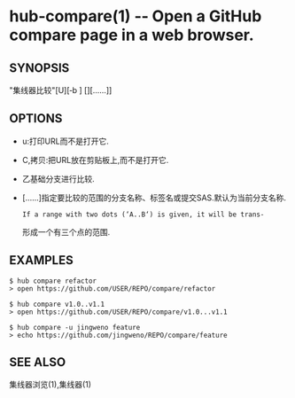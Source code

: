 
# hub‐compare(1)	‐‐  Open  a GitHub compare page in a web browser.

## SYNOPSIS

"集线器比较"[U][‐b <base>] [<USER>][<START>...…]<END>]

## OPTIONS

-   u:打印URL而不是打开它.

-   C,拷贝:把URL放在剪贴板上,而不是打开它.

-   乙<BASE>基础分支进行比较.

-   [<START>...…]<END>指定要比较的范围的分支名称、标签名或提交SAS.<END>默认为当前分支名称.

    ```
    If a range with two dots (‘A..B‘) is given, it will be trans‐
    ```

    形成一个有三个点的范围.

## EXAMPLES

```
$ hub compare refactor
> open https://github.com/USER/REPO/compare/refactor

$ hub compare v1.0..v1.1
> open https://github.com/USER/REPO/compare/v1.0...v1.1

$ hub compare ‐u jingweno feature
> echo https://github.com/jingweno/REPO/compare/feature
```

## SEE ALSO

集线器浏览(1),集线器(1)
